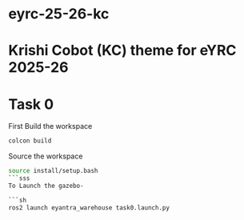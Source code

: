 # eyrc-25-26-kc
# Krishi Cobot (KC) theme for eYRC 2025-26

# Task 0

First Build the workspace
```sh
colcon build
```
Source the workspace
```sh
source install/setup.bash
```sss
To Launch the gazebo-

```sh
ros2 launch eyantra_warehouse task0.launch.py
```
